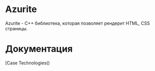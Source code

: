# Azurite
Azurite - C++ библиотека, которая позволяет рендерит HTML, CSS страницы.

# Документация
  [Case Technologies()